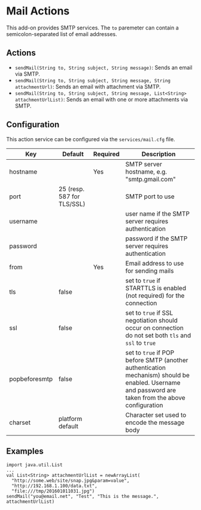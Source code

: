 # Mail Actions

This add-on provides SMTP services. The `to` paremeter can contain a semicolon-separated list of email addresses.

## Actions

- `sendMail(String to, String subject, String message)`: Sends an email via SMTP.
- `sendMail(String to, String subject, String message, String attachmentUrl)`: Sends an email with attachment via SMTP.
- `sendMail(String to, String subject, String message, List<String> attachmentUrlList)`: Sends an email with one or more attachments via SMTP.  

## Configuration

This action service can be configured via the `services/mail.cfg` file.

| Key | Default | Required | Description |
|-----|---------|----------|-------------|
| hostname |    | Yes      | SMTP server hostname, e.g. "smtp.gmail.com" |
| port | 25 (resp. 587 for TLS/SSL) | | SMTP port to use |
| username | | | user name if the SMTP server requires authentication |
| password | | | password if the SMTP server requires authentication |
| from | | Yes | Email address to use for sending mails |
| tls | false | | set to `true` if STARTTLS is enabled (not required) for the connection |
| ssl | false | | set to `true` if SSL negotiation should occur on connection do not set both `tls` and `ssl` to `true` |
| popbeforesmtp | false | | set to `true` if POP before SMTP (another authentication mechanism) should be enabled. Username and password are taken from the above configuration |
| charset | platform default | | Character set used to encode the message body |

## Examples

```
import java.util.List
...
val List<String> attachmentUrlList = newArrayList(
  "http://some.web/site/snap.jpg&param=value",
  "http://192.168.1.100/data.txt",
  "file:///tmp/201601011031.jpg")
sendMail("you@email.net", "Test", "This is the message.", attachmentUrlList)
```
